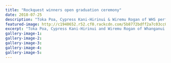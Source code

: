 ```yaml
---
title: "Rockquest winners open graduation ceremony"
date: 2018-07-25
description: "Toka Poa, Cypress Kani-Hirinui & Wiremu Rogan of WHS performing at the Training For You graduation ceremony..."
featured-image: http://c1940652.r52.cf0.rackcdn.com/5b8772bdff2a7c03cc0005bd/cypress-toka-wiremu310-midweek-25-july.gif
excerpt: "Toka Poa, Cypress Kani-Hirinui and Wiremu Rogan of Whanganui High School performing at the Training For You graduation ceremony."
gallery-image-1: 
gallery-image-2: 
gallery-image-3: 
gallery-image-4: 
gallery-image-5: 
---
```

